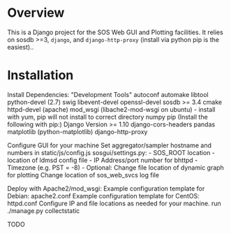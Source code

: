 Overview
========

This is a Django project for the SOS Web GUI and Plotting facilities. 
It relies on sosdb >=3, `django`, and `django-http-proxy` (install
via python pip is the easiest)..

Installation
============
Install Dependencies:
    "Development Tools"
    autoconf
    automake
    libtool
    python-devel (2.7)
    swig
    libevent-devel
    openssl-devel
    sosdb >= 3.4
    cmake
    httpd-devel (apache)
    mod_wsgi (libache2-mod-wsgi on ubuntu) - install with yum, pip will not install to correct directory
    numpy
    pip (Install the following with pip:)
	Django Version >= 1.10
	django-cors-headers
	pandas
	matplotlib (python-matplotlib)
	django-http-proxy

Configure GUI for your machine
    Set aggregator/sampler hostname and numbers in static/js/config.js
    sosgui/settings.py:
        - SOS_ROOT location
		- location of ldmsd config file
		- IP Address/port number for bhttpd
		- Timezone (e.g. PST = -8)
		- Optional:
			Change file location of dynamic graph for plotting
			Change location of sos_web_svcs log file
    
Deploy with Apache2/mod_wsgi:
    Example configuration template for Debian:
        apache2.conf
    Example configuration template for CentOS:
        httpd.conf
    Configure IP and file locations as needed for your machine.
    run ./manage.py collectstatic
     


TODO
